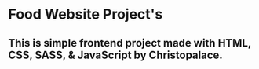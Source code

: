 
# Food Website Project's

## This is simple frontend project made with HTML, CSS, SASS, & JavaScript by Christopalace.
